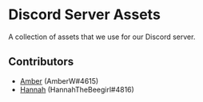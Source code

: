 # Discord Server Assets

A collection of assets that we use for our Discord server.

## Contributors
 - [Amber](https://github.com/AmberWat) (AmberW#4615)
 - [Hannah](https://github.com/HannahTheBeegirl) (HannahTheBeegirl#4816)
